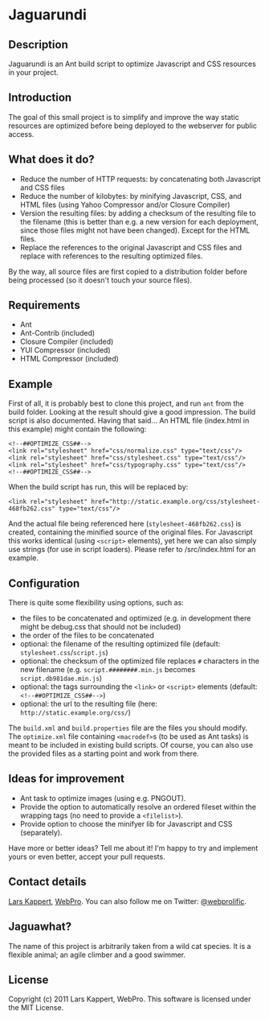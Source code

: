 # Jaguarundi

## Description

Jaguarundi is an Ant build script to optimize Javascript and CSS resources in your project.

## Introduction

The goal of this small project is to simplify and improve the way static resources are optimized before being deployed to the webserver for public access.

## What does it do?

* Reduce the number of HTTP requests: by concatenating both Javascript and CSS files
* Reduce the number of kilobytes: by minifying Javascript, CSS, and HTML files (using Yahoo Compressor and/or Closure Compiler)
* Version the resulting files: by adding a checksum of the resulting file to the filename (this is better than e.g. a new version for each deployment, since those files might not have been changed). Except for the HTML files.
* Replace the references to the original Javascript and CSS files and replace with references to the resulting optimized files.

By the way, all source files are first copied to a distribution folder before being processed (so it doesn't touch your source files).

## Requirements

* Ant
* Ant-Contrib (included)
* Closure Compiler (included)
* YUI Compressor (included)
* HTML Compressor (included)

## Example

First of all, it is probably best to clone this project, and run `ant` from the build folder. Looking at the result should give a good impression. The build script is also documented. Having that said... An HTML file (index.html in this example) might contain the following:

	<!--##OPTIMIZE_CSS##-->
	<link rel="stylesheet" href="css/normalize.css" type="text/css"/>
	<link rel="stylesheet" href="css/stylesheet.css" type="text/css"/>
	<link rel="stylesheet" href="css/typography.css" type="text/css"/>
	<!--##OPTIMIZE_CSS##-->

When the build script has run, this will be replaced by:

	<link rel="stylesheet" href="http://static.example.org/css/stylesheet-468fb262.css" type="text/css"/>

And the actual file being referenced here (`stylesheet-468fb262.css`) is created, containing the minified source of the original files. For Javascript this works identical (using `<script>` elements), yet here we can also simply use strings (for use in script loaders). Please refer to /src/index.html for an example.

## Configuration

There is quite some flexibility using options, such as:

* the files to be concatenated and optimized (e.g. in development there might be debug.css that should not be included)
* the order of the files to be concatenated
* optional: the filename of the resulting optimized file (default: `stylesheet.css`/`script.js`)
* optional: the checksum of the optimized file replaces `#` characters in the new filename (e.g. `script.########.min.js` becomes `script.db981dae.min.js`)
* optional: the tags surrounding the `<link>` or `<script>` elements (default: `<!--##OPTIMIZE_CSS##-->`)
* optional: the url to the resulting file (here: `http://static.example.org/css/`)

The `build.xml` and `build.properties` file are the files you should modify. The `optimize.xml` file containing `<macrodef>`s (to be used as Ant tasks) is meant to be included in existing build scripts. Of course, you can also use the provided files as a starting point and work from there.

## Ideas for improvement

* Ant task to optimize images (using e.g. PNGOUT).
* Provide the option to automatically resolve an ordered fileset within the wrapping tags (no need to provide a `<filelist>`).
* Provide option to choose the minifyer lib for Javascript and CSS (separately).

Have more or better ideas? Tell me about it! I'm happy to try and implement yours or even better, accept your pull requests.

## Contact details

[Lars Kappert](mailto:lars@webpro.nl), [WebPro](http://webpro.nl). You can also follow me on Twitter: [@webprolific](http://twitter.com/webprolific).

## Jaguawhat?

The name of this project is arbitrarily taken from a wild cat species. It is a flexible animal; an agile climber and a good swimmer.

## License

Copyright (c) 2011 Lars Kappert, WebPro. This software is licensed under the MIT License.
